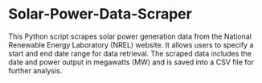 # Solar-Power-Data-Scraper
This Python script scrapes solar power generation data from the National Renewable Energy Laboratory (NREL) website. It allows users to specify a start and end date range for data retrieval. The scraped data includes the date and power output in megawatts (MW) and is saved into a CSV file for further analysis.
